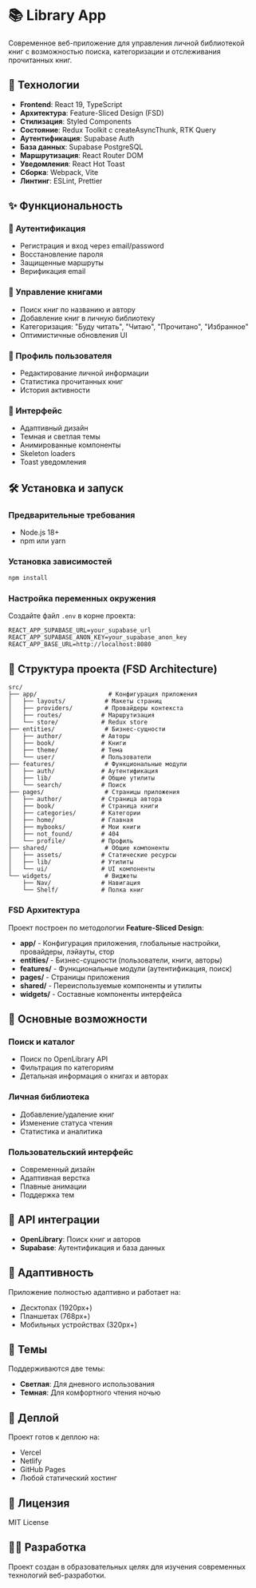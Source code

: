 # 📚 Library App

Современное веб-приложение для управления личной библиотекой книг с возможностью поиска, категоризации и отслеживания прочитанных книг.

## 🚀 Технологии

- **Frontend**: React 19, TypeScript
- **Архитектура**: Feature-Sliced Design (FSD)
- **Стилизация**: Styled Components
- **Состояние**: Redux Toolkit с createAsyncThunk, RTK Query
- **Аутентификация**: Supabase Auth
- **База данных**: Supabase PostgreSQL
- **Маршрутизация**: React Router DOM
- **Уведомления**: React Hot Toast
- **Сборка**: Webpack, Vite
- **Линтинг**: ESLint, Prettier

## ✨ Функциональность

### 🔐 Аутентификация

- Регистрация и вход через email/password
- Восстановление пароля
- Защищенные маршруты
- Верификация email

### 📖 Управление книгами

- Поиск книг по названию и автору
- Добавление книг в личную библиотеку
- Категоризация: "Буду читать", "Читаю", "Прочитано", "Избранное"
- Оптимистичные обновления UI

### 👤 Профиль пользователя

- Редактирование личной информации
- Статистика прочитанных книг
- История активности

### 🎨 Интерфейс

- Адаптивный дизайн
- Темная и светлая темы
- Анимированные компоненты
- Skeleton loaders
- Toast уведомления

## 🛠 Установка и запуск

### Предварительные требования

- Node.js 18+
- npm или yarn

### Установка зависимостей

```bash
npm install
```

### Настройка переменных окружения

Создайте файл `.env` в корне проекта:

```env
REACT_APP_SUPABASE_URL=your_supabase_url
REACT_APP_SUPABASE_ANON_KEY=your_supabase_anon_key
REACT_APP_BASE_URL=http://localhost:8080
```

## 📁 Структура проекта (FSD Architecture)

```
src/
├── app/                    # Конфигурация приложения
│   ├── layouts/           # Макеты страниц
│   ├── providers/         # Провайдеры контекста
│   ├── routes/           # Маршрутизация
│   └── store/            # Redux store
├── entities/              # Бизнес-сущности
│   ├── author/           # Авторы
│   ├── book/             # Книги
│   ├── theme/            # Тема
│   └── user/             # Пользователи
├── features/              # Функциональные модули
│   ├── auth/             # Аутентификация
│   ├── lib/              # Общие утилиты
│   └── search/           # Поиск
├── pages/                 # Страницы приложения
│   ├── author/           # Страница автора
│   ├── book/             # Страница книги
│   ├── categories/       # Категории
│   ├── home/             # Главная
│   ├── mybooks/          # Мои книги
│   ├── not_found/        # 404
│   └── profile/          # Профиль
├── shared/                # Общие компоненты
│   ├── assets/           # Статические ресурсы
│   ├── lib/              # Утилиты
│   └── ui/               # UI компоненты
└── widgets/               # Виджеты
    ├── Nav/              # Навигация
    └── Shelf/            # Полка книг
```

### FSD Архитектура

Проект построен по методологии **Feature-Sliced Design**:

- **app/** - Конфигурация приложения, глобальные настройки, провайдеры, лэйауты, стор
- **entities/** - Бизнес-сущности (пользователи, книги, авторы)
- **features/** - Функциональные модули (аутентификация, поиск)
- **pages/** - Страницы приложения
- **shared/** - Переиспользуемые компоненты и утилиты
- **widgets/** - Составные компоненты интерфейса

## 🎯 Основные возможности

### Поиск и каталог

- Поиск по OpenLibrary API
- Фильтрация по категориям
- Детальная информация о книгах и авторах

### Личная библиотека

- Добавление/удаление книг
- Изменение статуса чтения
- Статистика и аналитика

### Пользовательский интерфейс

- Современный дизайн
- Адаптивная верстка
- Плавные анимации
- Поддержка тем

## 🔧 API интеграции

- **OpenLibrary**: Поиск книг и авторов
- **Supabase**: Аутентификация и база данных

## 📱 Адаптивность

Приложение полностью адаптивно и работает на:

- Десктопах (1920px+)
- Планшетах (768px+)
- Мобильных устройствах (320px+)

## 🎨 Темы

Поддерживаются две темы:

- **Светлая**: Для дневного использования
- **Темная**: Для комфортного чтения ночью

## 🚀 Деплой

Проект готов к деплою на:

- Vercel
- Netlify
- GitHub Pages
- Любой статический хостинг

## 📄 Лицензия

MIT License

## 👨‍💻 Разработка

Проект создан в образовательных целях для изучения современных технологий веб-разработки.
